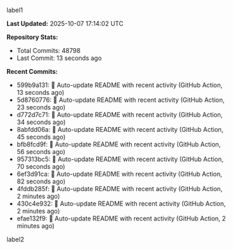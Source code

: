 
label1 
<!-- ACTIVITY_START -->
**Last Updated:** 2025-10-07 17:14:02 UTC

**Repository Stats:**
- Total Commits: 48798
- Last Commit: 13 seconds ago

**Recent Commits:**
- 599b9a131: 🤖 Auto-update README with recent activity (GitHub Action, 13 seconds ago)
- 5d8760776: 🤖 Auto-update README with recent activity (GitHub Action, 23 seconds ago)
- d772d7c71: 🤖 Auto-update README with recent activity (GitHub Action, 34 seconds ago)
- 8abfdd06a: 🤖 Auto-update README with recent activity (GitHub Action, 45 seconds ago)
- bfb8fcd9f: 🤖 Auto-update README with recent activity (GitHub Action, 56 seconds ago)
- 957313bc5: 🤖 Auto-update README with recent activity (GitHub Action, 70 seconds ago)
- 6ef3d91ca: 🤖 Auto-update README with recent activity (GitHub Action, 82 seconds ago)
- 4fddb285f: 🤖 Auto-update README with recent activity (GitHub Action, 2 minutes ago)
- 430c4e932: 🤖 Auto-update README with recent activity (GitHub Action, 2 minutes ago)
- efae132f9: 🤖 Auto-update README with recent activity (GitHub Action, 2 minutes ago)
<!-- ACTIVITY_END -->

label2
